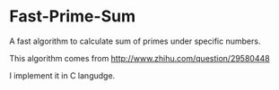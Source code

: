 # Fast-Prime-Sum
A fast algorithm to calculate sum of primes under specific numbers.

This algorithm comes from http://www.zhihu.com/question/29580448

I implement it in C langudge.
